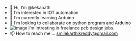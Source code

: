 - 👋 Hi, I’m @kekanath
- 👀 I’m interested in IOT automation
- 🌱 I’m currently learning Arduino
- 💞️ I’m looking to collaborate on python program and Arduino
- ![image](https://github.com/user-attachments/assets/77d3b996-63be-4292-87ce-071e0b7a05e7) I’m intresting in freelance pcb design jobs.
- 📫 How to reach me ... smilekarthikreddy@gmail.com

<!---
kekanath/kekanath is a ✨ special ✨ repository because its `README.md` (this file) appears on your GitHub profile.
You can click the Preview link to take a look at your changes.
--->
